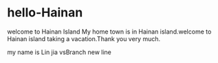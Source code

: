 # hello-Hainan
welcome to Hainan Island
My home town is in Hainan island.welcome to Hainan island taking a vacation.Thank you very much.

my name is Lin jia
vsBranch
new line